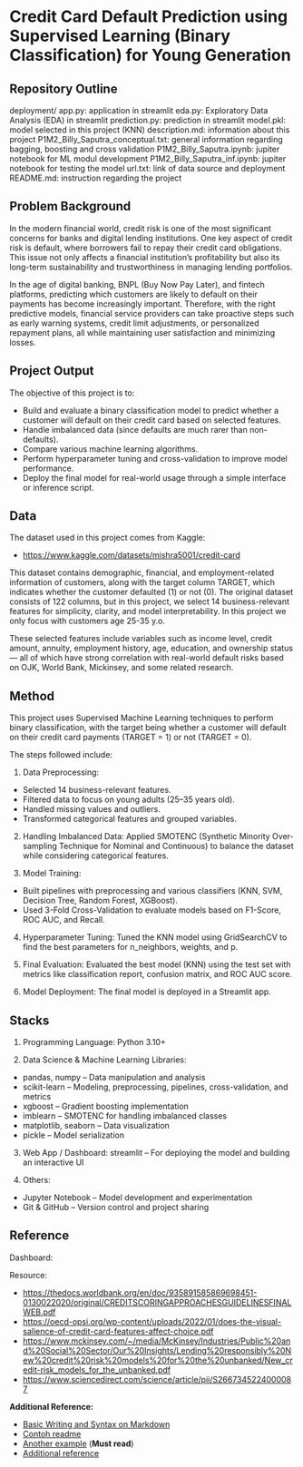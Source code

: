 # **Credit Card Default Prediction using Supervised Learning (Binary Classification) for Young Generation**

## Repository Outline
deployment/
 app.py: application in streamlit
 eda.py: Exploratory Data Analysis (EDA) in streamlit
 prediction.py: prediction in streamlit
 model.pkl: model selected in this project (KNN)
description.md: information about this project
P1M2_Billy_Saputra_conceptual.txt: general information regarding bagging, boosting and cross validation
P1M2_Billy_Saputra.ipynb: jupiter notebook for ML modul development
P1M2_Billy_Saputra_inf.ipynb: jupiter notebook for testing the model
url.txt: link of data source and deployment
README.md: instruction regarding the project


## Problem Background
In the modern financial world, credit risk is one of the most significant concerns for banks and digital lending institutions. One key aspect of credit risk is default, where borrowers fail to repay their credit card obligations. This issue not only affects a financial institution’s profitability but also its long-term sustainability and trustworthiness in managing lending portfolios.

In the age of digital banking, BNPL (Buy Now Pay Later), and fintech platforms, predicting which customers are likely to default on their payments has become increasingly important. Therefore, with the right predictive models, financial service providers can take proactive steps such as early warning systems, credit limit adjustments, or personalized repayment plans, all while maintaining user satisfaction and minimizing losses.

## Project Output
The objective of this project is to:
- Build and evaluate a binary classification model to predict whether a customer will default on their credit card based on selected features.
- Handle imbalanced data (since defaults are much rarer than non-defaults).
- Compare various machine learning algorithms.
- Perform hyperparameter tuning and cross-validation to improve model performance.
- Deploy the final model for real-world usage through a simple interface or inference script.

## Data
The dataset used in this project comes from Kaggle:
- https://www.kaggle.com/datasets/mishra5001/credit-card

This dataset contains demographic, financial, and employment-related information of customers, along with the target column TARGET, which indicates whether the customer defaulted (1) or not (0). The original dataset consists of 122 columns, but in this project, we select 14 business-relevant features for simplicity, clarity, and model interpretability. In this project we only focus with customers age 25-35 y.o.

These selected features include variables such as income level, credit amount, annuity, employment history, age, education, and ownership status — all of which have strong correlation with real-world default risks based on OJK, World Bank, Mickinsey, and some related research.

## Method
This project uses Supervised Machine Learning techniques to perform binary classification, with the target being whether a customer will default on their credit card payments (TARGET = 1) or not (TARGET = 0).

The steps followed include:

1. Data Preprocessing:
- Selected 14 business-relevant features.
- Filtered data to focus on young adults (25–35 years old).
- Handled missing values and outliers.
- Transformed categorical features and grouped variables.

2. Handling Imbalanced Data: Applied SMOTENC (Synthetic Minority Over-sampling Technique for Nominal and Continuous) to balance the dataset while considering categorical features.

3. Model Training:
- Built pipelines with preprocessing and various classifiers (KNN, SVM, Decision Tree, Random Forest, XGBoost).
- Used 3-Fold Cross-Validation to evaluate models based on F1-Score, ROC AUC, and Recall.

4. Hyperparameter Tuning: Tuned the KNN model using GridSearchCV to find the best parameters for n_neighbors, weights, and p.

5. Final Evaluation: Evaluated the best model (KNN) using the test set with metrics like classification report, confusion matrix, and ROC AUC score.

6. Model Deployment: The final model is deployed in a Streamlit app.


## Stacks
1. Programming Language:
Python 3.10+

2.  Data Science & Machine Learning Libraries:
- pandas, numpy – Data manipulation and analysis
- scikit-learn – Modeling, preprocessing, pipelines, cross-validation, and metrics
- xgboost – Gradient boosting implementation
- imblearn – SMOTENC for handling imbalanced classes
- matplotlib, seaborn – Data visualization
- pickle – Model serialization

3. Web App / Dashboard: streamlit – For deploying the model and building an interactive UI

4. Others:
- Jupyter Notebook – Model development and experimentation
- Git & GitHub – Version control and project sharing


## Reference
Dashboard:

Resource:
- https://thedocs.worldbank.org/en/doc/935891585869698451-0130022020/original/CREDITSCORINGAPPROACHESGUIDELINESFINALWEB.pdf
- https://oecd-opsi.org/wp-content/uploads/2022/01/does-the-visual-salience-of-credit-card-features-affect-choice.pdf
- https://www.mckinsey.com/~/media/McKinsey/Industries/Public%20and%20Social%20Sector/Our%20Insights/Lending%20responsibly%20New%20credit%20risk%20models%20for%20the%20unbanked/New_credit-risk_models_for_the_unbanked.pdf
- https://www.sciencedirect.com/science/article/pii/S2667345224000087

**Additional Reference:**
- [Basic Writing and Syntax on Markdown](https://docs.github.com/en/get-started/writing-on-github/getting-started-with-writing-and-formatting-on-github/basic-writing-and-formatting-syntax)
- [Contoh readme](https://github.com/fahmimnalfrzki/Swift-XRT-Automation)
- [Another example](https://github.com/sanggusti/final_bangkit) (**Must read**)
- [Additional reference](https://docs.streamlit.io/)